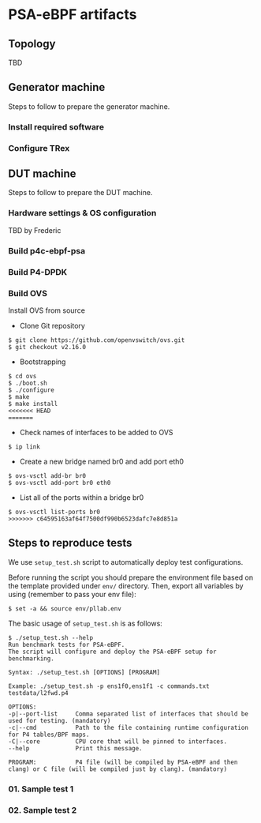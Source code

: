 # PSA-eBPF artifacts

## Topology

TBD

## Generator machine

Steps to follow to prepare the generator machine. 

### Install required software

### Configure TRex

## DUT machine

Steps to follow to prepare the DUT machine. 

### Hardware settings & OS configuration

TBD by Frederic

### Build p4c-ebpf-psa

### Build P4-DPDK

### Build OVS

Install OVS from source

- Clone Git repository

```
$ git clone https://github.com/openvswitch/ovs.git
$ git checkout v2.16.0
```

- Bootstrapping

```
$ cd ovs
$ ./boot.sh
$ ./configure
$ make
$ make install
<<<<<<< HEAD
=======
```

- Check names of interfaces to be added to OVS

```
$ ip link
```

- Create a new bridge named br0 and add port eth0

```
$ ovs-vsctl add-br br0
$ ovs-vsctl add-port br0 eth0
```

- List all of the ports within a bridge br0

```
$ ovs-vsctl list-ports br0
>>>>>>> c64595163af64f7500df990b6523dafc7e8d851a
```

## Steps to reproduce tests

We use `setup_test.sh` script to automatically deploy test configurations. 

Before running the script you should prepare the environment file based on the template provided under `env/` directory.
Then, export all variables by using (remember to pass your env file):

```
$ set -a && source env/pllab.env
``` 

The basic usage of `setup_test.sh` is as follows:

```
$ ./setup_test.sh --help
Run benchmark tests for PSA-eBPF.
The script will configure and deploy the PSA-eBPF setup for benchmarking.

Syntax: ./setup_test.sh [OPTIONS] [PROGRAM]

Example: ./setup_test.sh -p ens1f0,ens1f1 -c commands.txt testdata/l2fwd.p4

OPTIONS:
-p|--port-list     Comma separated list of interfaces that should be used for testing. (mandatory)
-c|--cmd           Path to the file containing runtime configuration for P4 tables/BPF maps.
-C|--core          CPU core that will be pinned to interfaces.
--help             Print this message.

PROGRAM:           P4 file (will be compiled by PSA-eBPF and then clang) or C file (will be compiled just by clang). (mandatory)

```

### 01. Sample test 1

### 02. Sample test 2

